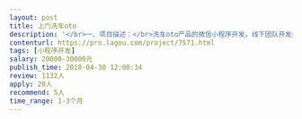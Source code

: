 ```yaml
---                
layout: post       
title: 上门洗车oto           
description: '</br>一、项目描述：</br>洗车oto产品的微信小程序开发。线下团队开发的线上平台，客户线上预约下单，线上客户沟通，以及订单查看，完成闭环支付。</br>二、主要功能点：</br>见图。</br>三、可参考产品：</br>各类洗车app</br>四、人员要求：</br>1、有微信小程序的开发经验；</br>2、Java springcloud 框架</br>3、良好的沟通能力和契约精神。</br>'     
contenturl: https://pro.lagou.com/project/7571.html      
tags: [小程序开发]            
salary: 20000-30000元          
publish_time: 2018-04-30 12:00:34         
review: 1132人                   
apply: 20人                   
recommend: 5人                   
time_range: 1-3个月              
---                 
```

